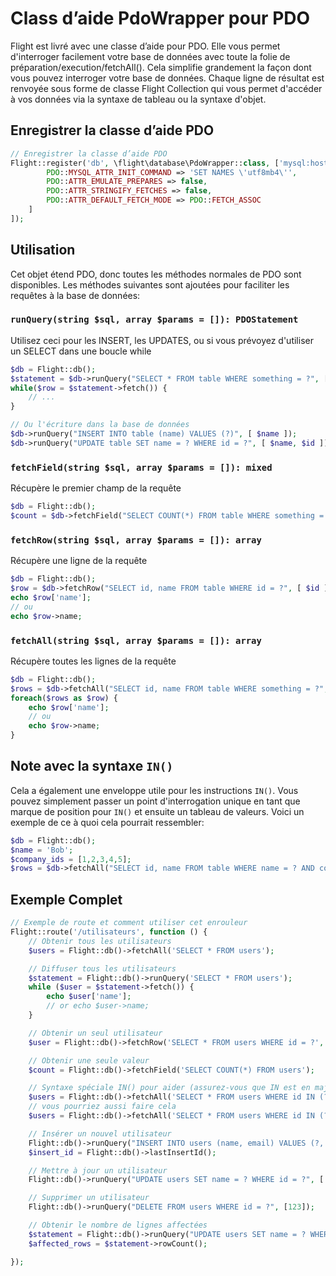# Class d’aide PdoWrapper pour PDO

Flight est livré avec une classe d’aide pour PDO. Elle vous permet d'interroger facilement votre base de données
avec toute la folie de préparation/execution/fetchAll(). Cela simplifie grandement la façon dont vous pouvez
interroger votre base de données. Chaque ligne de résultat est renvoyée sous forme de classe Flight Collection 
qui vous permet d'accéder à vos données via la syntaxe de tableau ou la syntaxe d'objet.

## Enregistrer la classe d’aide PDO

```php
// Enregistrer la classe d’aide PDO
Flight::register('db', \flight\database\PdoWrapper::class, ['mysql:host=localhost;dbname=cool_db_name', 'user', 'pass', [
		PDO::MYSQL_ATTR_INIT_COMMAND => 'SET NAMES \'utf8mb4\'',
		PDO::ATTR_EMULATE_PREPARES => false,
		PDO::ATTR_STRINGIFY_FETCHES => false,
		PDO::ATTR_DEFAULT_FETCH_MODE => PDO::FETCH_ASSOC
	]
]);
```

## Utilisation
Cet objet étend PDO, donc toutes les méthodes normales de PDO sont disponibles. Les méthodes suivantes sont ajoutées pour faciliter les requêtes à la base de données:

### `runQuery(string $sql, array $params = []): PDOStatement`
Utilisez ceci pour les INSERT, les UPDATES, ou si vous prévoyez d'utiliser un SELECT dans une boucle while

```php
$db = Flight::db();
$statement = $db->runQuery("SELECT * FROM table WHERE something = ?", [ $something ]);
while($row = $statement->fetch()) {
	// ...
}

// Ou l'écriture dans la base de données
$db->runQuery("INSERT INTO table (name) VALUES (?)", [ $name ]);
$db->runQuery("UPDATE table SET name = ? WHERE id = ?", [ $name, $id ]);
```

### `fetchField(string $sql, array $params = []): mixed`
Récupère le premier champ de la requête

```php
$db = Flight::db();
$count = $db->fetchField("SELECT COUNT(*) FROM table WHERE something = ?", [ $something ]);
```

### `fetchRow(string $sql, array $params = []): array`
Récupère une ligne de la requête

```php
$db = Flight::db();
$row = $db->fetchRow("SELECT id, name FROM table WHERE id = ?", [ $id ]);
echo $row['name'];
// ou
echo $row->name;
```

### `fetchAll(string $sql, array $params = []): array`
Récupère toutes les lignes de la requête

```php
$db = Flight::db();
$rows = $db->fetchAll("SELECT id, name FROM table WHERE something = ?", [ $something ]);
foreach($rows as $row) {
	echo $row['name'];
	// ou
	echo $row->name;
}
```

## Note avec la syntaxe `IN()`
Cela a également une enveloppe utile pour les instructions `IN()`. Vous pouvez simplement passer un point d'interrogation unique en tant que marque de position pour `IN()` et ensuite un tableau de valeurs. Voici un exemple de ce à quoi cela pourrait ressembler:

```php
$db = Flight::db();
$name = 'Bob';
$company_ids = [1,2,3,4,5];
$rows = $db->fetchAll("SELECT id, name FROM table WHERE name = ? AND company_id IN (?)", [ $name, $company_ids ]);
```

## Exemple Complet

```php
// Exemple de route et comment utiliser cet enrouleur
Flight::route('/utilisateurs', function () {
	// Obtenir tous les utilisateurs
	$users = Flight::db()->fetchAll('SELECT * FROM users');

	// Diffuser tous les utilisateurs
	$statement = Flight::db()->runQuery('SELECT * FROM users');
	while ($user = $statement->fetch()) {
		echo $user['name'];
		// or echo $user->name;
	}

	// Obtenir un seul utilisateur
	$user = Flight::db()->fetchRow('SELECT * FROM users WHERE id = ?', [123]);

	// Obtenir une seule valeur
	$count = Flight::db()->fetchField('SELECT COUNT(*) FROM users');

	// Syntaxe spéciale IN() pour aider (assurez-vous que IN est en majuscules)
	$users = Flight::db()->fetchAll('SELECT * FROM users WHERE id IN (?)', [[1,2,3,4,5]]);
	// vous pourriez aussi faire cela
	$users = Flight::db()->fetchAll('SELECT * FROM users WHERE id IN (?)', [ '1,2,3,4,5']);

	// Insérer un nouvel utilisateur
	Flight::db()->runQuery("INSERT INTO users (name, email) VALUES (?, ?)", ['Bob', 'bob@example.com']);
	$insert_id = Flight::db()->lastInsertId();

	// Mettre à jour un utilisateur
	Flight::db()->runQuery("UPDATE users SET name = ? WHERE id = ?", ['Bob', 123]);

	// Supprimer un utilisateur
	Flight::db()->runQuery("DELETE FROM users WHERE id = ?", [123]);

	// Obtenir le nombre de lignes affectées
	$statement = Flight::db()->runQuery("UPDATE users SET name = ? WHERE name = ?", ['Bob', 'Sally']);
	$affected_rows = $statement->rowCount();

});
```